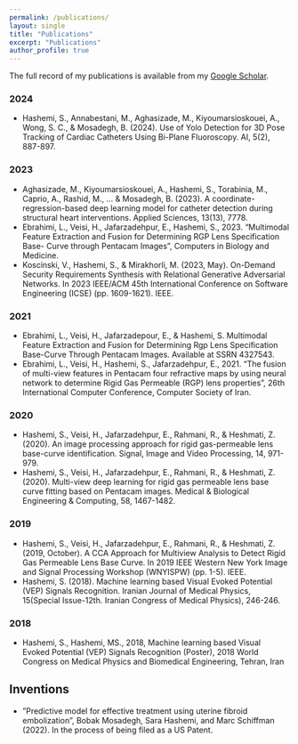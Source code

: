 ```yaml
---
permalink: /publications/
layout: single
title: "Publications"
excerpt: "Publications"
author_profile: true
---
```


The full record of my publications is available from my [Google Scholar](https://scholar.google.com/citations?hl=en&user=Cah7O2oAAAAJ&view_op=list_works&authuser=2&sortby=pubdate). 

### 2024
- Hashemi, S., Annabestani, M., Aghasizade, M., Kiyoumarsioskouei, A., Wong, S. C., & Mosadegh, B. (2024). Use of Yolo Detection for 3D Pose Tracking of Cardiac Catheters Using Bi-Plane Fluoroscopy. AI, 5(2), 887-897.

### 2023
- Aghasizade, M., Kiyoumarsioskouei, A., Hashemi, S., Torabinia, M., Caprio, A., Rashid, M., ... & Mosadegh, B. (2023). A coordinate-regression-based deep learning model for catheter detection during structural heart interventions. Applied Sciences, 13(13), 7778.
- Ebrahimi, L., Veisi, H., Jafarzadehpur, E., Hashemi, S., 2023. “Multimodal Feature Extraction and Fusion for Determining RGP Lens Specification Base- Curve through Pentacam Images”, Computers in Biology and Medicine.
- Koscinski, V., Hashemi, S., & Mirakhorli, M. (2023, May). On-Demand Security Requirements Synthesis with Relational Generative Adversarial Networks. In 2023 IEEE/ACM 45th International Conference on Software Engineering (ICSE) (pp. 1609-1621). IEEE.

### 2021
- Ebrahimi, L., Veisi, H., Jafarzadepour, E., & Hashemi, S. Multimodal Feature Extraction and Fusion for Determining Rgp Lens Specification Base-Curve Through Pentacam Images. Available at SSRN 4327543.
- Ebrahimi, L., Veisi, H., Hashemi, S., Jafarzadehpur, E., 2021. “The fusion of multi-view features in Pentacam four refractive maps by using neural network to determine Rigid Gas Permeable (RGP) lens properties”, 26th International Computer Conference, Computer Society of Iran.

### 2020
- Hashemi, S., Veisi, H., Jafarzadehpur, E., Rahmani, R., & Heshmati, Z. (2020). An image processing approach for rigid gas-permeable lens base-curve identification. Signal, Image and Video Processing, 14, 971-979.
- Hashemi, S., Veisi, H., Jafarzadehpur, E., Rahmani, R., & Heshmati, Z. (2020). Multi-view deep learning for rigid gas permeable lens base curve fitting based on Pentacam images. Medical & Biological Engineering & Computing, 58, 1467-1482.

### 2019
- Hashemi, S., Veisi, H., Jafarzadehpur, E., Rahmani, R., & Heshmati, Z. (2019, October). A CCA Approach for Multiview Analysis to Detect Rigid Gas Permeable Lens Base Curve. In 2019 IEEE Western New York Image and Signal Processing Workshop (WNYISPW) (pp. 1-5). IEEE.
- Hashemi, S. (2018). Machine learning based Visual Evoked Potential (VEP) Signals Recognition. Iranian Journal of Medical Physics, 15(Special Issue-12th. Iranian Congress of Medical Physics), 246-246.

### 2018
- Hashemi, S., Hashemi, MS., 2018, Machine learning based Visual Evoked Potential (VEP) Signals Recognition (Poster), 2018 World Congress on Medical Physics and Biomedical Engineering, Tehran, Iran
  
## Inventions
- ”Predictive model for effective treatment using uterine fibroid embolization”, Bobak Mosadegh, Sara Hashemi, and Marc Schiffman (2022). In the process of being filed as a US Patent.
